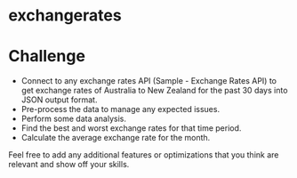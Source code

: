 # exchangerates

# Challenge

- Connect to any exchange rates API (Sample - Exchange Rates API) to get exchange rates of Australia to New Zealand for the past 30 days into JSON output format.
- Pre-process the data to manage any expected issues.
- Perform some data analysis.
- Find the best and worst exchange rates for that time period.
- Calculate the average exchange rate for the month.

Feel free to add any additional features or optimizations that you think are relevant and show off your skills.
